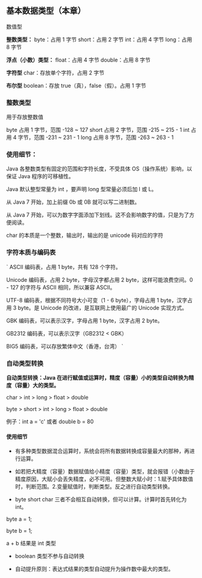 ## 基本数据类型（本章）

数值型

**整数类型：**
byte：占用 1 字节
short：占用 2 字节
int：占用 4 字节
long：占用 8 字节

**浮点（小数）类型：**
float：占用 4 字节
double：占用 8 字节

**字符型**
char：存放单个字符，占用 2 字节

**布尔型**
boolean：存放 true（真），false（假）。占用 1 字节

### 整数类型

用于存放整数值

byte 占用 1 字节，范围 -128 ~ 127
short 占用 2 字节，范围 -215 ~ 215 - 1
int 占用 4 字节，范围 -231 ~ 231 - 1
long 占用 8 字节，范围 -263 ~ 263 - 1

### 使用细节：

Java 各整数类型有固定的范围和字符长度，不受具体 OS（操作系统）影响，以保证 Java 程序的可移植性。

Java 默认整型常量为 int ，要声明 long 型常量必须后加 l 或 L。

从 Java 7 开始，加上前缀 0b 或 0B 就可以写二进制数。

从 Java 7 开始，可以为数字字面添加下划线。这不会影响数字的值，只是为了方便阅读。

char 的本质是一个整数，输出时，输出的是 unicode 码对应的字符

### 字符本质与编码表

`
ASCII 编码表，占用 1 byte，共有 128 个字符。

Unicode 编码表，占用 2 byte，字母汉字都占用 2 byte，这样可能浪费空间。0 - 127 的字符与 ASCII 相同，所以兼容 ASCII。

UTF-8 编码表，根据不同符号大小可变（1 - 6 byte），字母占用 1 byte，汉字占用 3 byte。是 Unicode 的改进，是互联网上使用最广的 Unicode 实现方式。

GBK 编码表，可以表示汉字，字母占用 1 byte，汉字占用 2 byte。

GB2312 编码表，可以表示汉字（GB2312 < GBK）

BIG5 编码表，可以存放繁体中文（香港，台湾）
`

### 自动类型转换

**自动类型转换：Java 在进行赋值或运算时，精度（容量）小的类型自动转换为精度（容量）大的类型。**

char > int > long > float > double

byte > short > int > long > float > double

例子：int a = 'c' 或者 double b = 80

#### 使用细节

- 有多种类型数据混合运算时，系统会将所有数据转换成容量最大的那种，再进行运算。

- 如若把大精度（容量）数据赋值给小精度（容量）类型，就会报错（小数由于精度原因，大赋小会丢失精度，必不可用。但整数大赋小时：1.赋予具体数值时，判断范围。2.变量赋值时，判断类型。反之进行自动类型转换。

- byte short char 三者不会相互自动转换，但可以计算。计算时首先转化为 int。

byte a = 1;

byte b = 1;

a + b 结果是 int 类型

- boolean 类型不参与自动转换

- 自动提升原则：表达式结果的类型自动提升为操作数中最大的类型。

